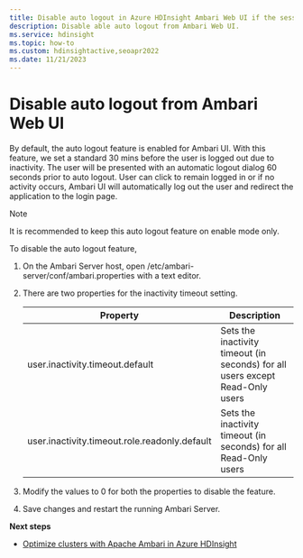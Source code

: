 ```yaml
---
title: Disable auto logout in Azure HDInsight Ambari Web UI if the session is inactive.
description: Disable able auto logout from Ambari Web UI.
ms.service: hdinsight
ms.topic: how-to
ms.custom: hdinsightactive,seoapr2022
ms.date: 11/21/2023
---
```


# Disable auto logout from Ambari Web UI

By default, the auto logout feature is enabled for Ambari UI. With this feature, we set a standard 30 mins before the user is logged out due to inactivity. The user will be presented with an automatic logout dialog 60 seconds prior to auto logout. User can click to remain logged in or if no activity occurs, Ambari UI will automatically log out the user and redirect the application to the login page.

> [!NOTE]
> It is recommended to keep this auto logout feature on enable mode only.
 
To disable the auto logout feature,

1. On the Ambari Server host, open /etc/ambari-server/conf/ambari.properties with a text editor.
1. There are two properties for the inactivity timeout setting.
  
   |Property|Description|
   |---|---|
   |user.inactivity.timeout.default|Sets the inactivity timeout (in seconds) for all users except Read-Only users|
   |user.inactivity.timeout.role.readonly.default|Sets the inactivity timeout (in seconds) for all Read-Only users|
  
1. Modify the values to 0 for both the properties to disable the feature.
1. Save changes and restart the running Ambari Server.
  
**Next steps**
  
* [Optimize clusters with Apache Ambari in Azure HDInsight](./hdinsight-changing-configs-via-ambari.md)
